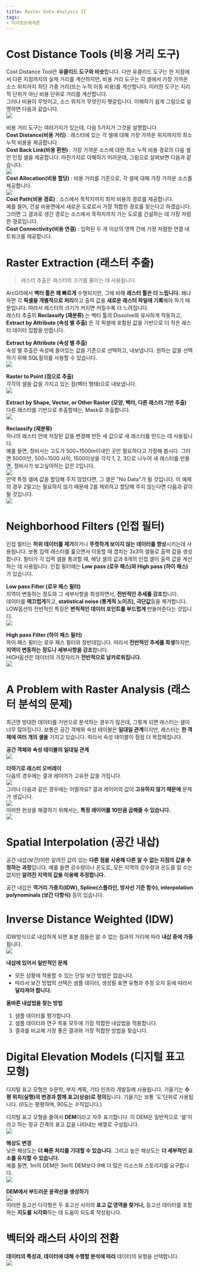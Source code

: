 ```yaml
---
title: Raster Data Analysis II
tags:
- 지리정보체계론
---
```


# Cost Distance Tools (비용 거리 도구)
Cost Distance Tool은 **유클리드 도구와 비슷**합니다. 다만 유클리드 도구는 한 지점에서 다른 지점까지의 실제 거리를 계산하지만, 비용 거리 도구는 각 셀에서 가장 가까운 소스 위치까지 최단 가중 거리(또는 누적 이동 비용)를 계산합니다. 이러한 도구는 지리적 단위가 아닌 비용 단위로 거리를 계산합니다.   
그러나 비용이 무엇이고, 소스 위치가 무엇인지 헷갈립니다. 이해하기 쉽게 그림으로 설명하면 다음과 같습니다.    
![](https://i.ibb.co/KVp7hjK/1.jpg)

비용 거리 도구는 여러가지가 있는데, 다음 5가지가 그것을 설명합니다.    
**Cost Distance(비용 거리)** : 래스터에 있는 각 셀에 대해 가장 가까운 위치까지의 최소 누적 비용을 제공합니다.    
**Cost Back Link(비용 환원)** : 가장 가까운 소스에 대한 최소 누적 비용 경로의 다음 셀인 인접 셀을 제공합니다. 마찬가지로 이해하기 어려운데, 그림으로 살펴보면 다음과 같습니다.    
![](https://i.ibb.co/GC5RMhp/2.jpg)     
**Cost Allocation(비용 할당)** : 비용 거리를 기준으로, 각 셀에 대해 가장 가까운 소스를 제공합니다.   
![](https://i.ibb.co/2kynZK0/3.jpg)    
**Cost Path(비용 경로)** : 소스에서 목적지까지 최저 비용의 경로를 제공합니다.    
예를 들어, 건설 비용면에서 새로운 도로로서 가장 적합한 경로를 찾는다고 하겠습니다. 그러면 그 결과로 생긴 경로는 소스에서 목적지까지 가는 도로를 건설하는 데 가장 저렴한 경로입니다.    
**Cost Connectivity(비용 연결)** : 입력된 두 개 이상의 영역 간에 가장 저렴한 연결 네트워크를 제공합니다.

# Raster Extraction (래스터 추출)
> 래스터 추출은 래스터의 크기를 줄이는 데 사용됩니다.
>

ArcGIS에서 **벡터 툴은 꽤 빠르게** 수행되지만, 그에 비해 **래스터 툴은 더 느립니다.** 왜냐하면 각 **픽셀을 개별적으로 처리**하고 출력 값을 **새로운 래스터 파일에 기록**해야 하기 때문입니다. 따라서 래스터의 크기가 커지면 커질수록 더 느려집니다.    
래스터 추출의 **Reclassify (재분류)** 는 벡터 툴의 Dissolve와 유사하게 작동하고, **Extract by Attribute (속성 별 추출)** 은 각 픽셀에 포함된 값을 기반으로 더 작은 래스터 데이터 집합을 만듭니다.

**Extract by Attribute (속성 별 추출)**    
속성 별 추출은 속성에 들어있는 값을 기준으로 선택하고, 내보냅니다. 원하는 값을 선택하기 위해 SQL질의를 사용할 수 있습니다.    
![](https://i.ibb.co/BnDPJG2/4.jpg)

**Raster to Point (점으로 추출)**    
각각의 셀을 값을 가지고 있는 점(벡터 형태)으로 내보냅니다.    
![](https://i.ibb.co/gSw0XCN/5.jpg)

**Extract by Shape, Vector, or Other Raster (모양, 벡터, 다른 래스터 기반 추출)**   
다른 래스터를 기반으로 추출할때는, Mask로 추출합니다.   
![](https://i.ibb.co/nm47zpw/6.jpg)

**Reclassify (재분류)**   
하나의 래스터 안에 저장된 값을 변경해 만든 새 값으로 새 래스터를 만드는 데 사용됩니다.     
예를 들면, 정비사는 고도가 500~1500m이내인 곳만 필요하다고 가정해 봅시다. 그러면 500미만, 500~1500 사이, 1500이상을 각각 1, 2, 3으로 나누어 새 래스터를 만들면, 정비사가 보고싶어하는 값은 2입니다.   
![](https://i.ibb.co/T0zqXJ9/7.jpg)    
만약 특정 셀에 값을 할당해 주지 않았다면, 그 셀은 "No Data"가 될 것입니다. 이 예제의 경우 2말고는 필요하지 않기 때문에 2를 제외하고 할당해 주지 않는다면 다음과 같이 될 것입니다.   
![](https://i.ibb.co/hKBm7n0/8.jpg)

# Neighborhood Filters (인접 필터)
인접 필터는 **허위 데이터를 제거**하거나 **뚜렷하게 보이지 않는 데이터를 향상**시키는데 사용됩니다. 보통 입력 래스터를 훑으면서 이동할 때 겹치는 3x3의 셀들로 출력 값을 생성합니다. 필터가 각 입력 셀을 통과할 때, 해당 셀의 값과 8개의 인접 셀이 출력 값을 계산하는 데 사용됩니다. 인접 필터에는 **Low pass (로우 패스)와 High pass (하이 패스)** 가 있습니다.

**Low pass Filter (로우 패스 필터)**    
지역이 변동하는 정도와 그 세부사항을 희생하면서, **전반적인 추세를 강조**합니다.     
데이터를 **매끄럽게**하고, **statistical noise (통계적 노이즈), 극단값**등을 제거합니다.   
LOW옵션의 전반적인 특징은 **변칙적인 데이터 포인트를 부드럽게** 만들어준다는 것입니다.   
![](https://i.ibb.co/Wsy9pRK/9.jpg)    

**High pass Filter (하이 패스 필터)**    
하이 패스 필터는 로우 패스 필터와 정반대입니다. 따라서 **전반적인 추세를 희생**하지만, **지역이 변동하는 정도나 세부사항을 강조**합니다.    
HIGH옵션은 데이터의 가장자리가 **전반적으로 날카로워집니다.**   
![](https://i.ibb.co/FhqV5js/10.jpg)

# A Problem with Raster Analysis (래스터 분석의 문제)
최근엔 방대한 데이터를 기반으로 분석하는 경우가 많은데, 그렇게 되면 래스터는 셀이 너무 많아집니다. 보통은 공간 객체와 속성 테이블은 **일대일 관계**이지만, 래스터는 **한 객체에 여러 개의 셀을** 가지고 있습니다. 따라서 속성 테이블이 점점 더 복잡해집니다.  

**공간 객체와 속성 테이블의 일대일 관계**    
![](https://i.ibb.co/7Y57kDw/11.jpg)

**더하기로 래스터 오버레이**    
다음의 경우에는 결과 레이어가 고유한 값을 가집니다.     
![](https://i.ibb.co/ft0V0rZ/12.jpg)    
그러나 다음과 같은 경우에는 어떨까요? 결과 레이어의 값이 **고유하지 않기 때문에** 문제가 생깁니다.   
![](https://i.ibb.co/R3Wj7dK/13.jpg)    
이러한 현상을 해결하기 위해서는, **특정 레이어를 10만큼 곱해줄 수 있습니다.**   
![](https://i.ibb.co/Tb3RKS3/14.jpg)     

# Spatial Interpolation (공간 내삽)
공간 내삽(보간)이란 알려진 값이 있는 **다른 점을 사용해 다른 알 수 없는 지점의 값을 추정하는 과정**입니다. 예를 들면 강수량이나 온도로, 모든 지역의 강수량과 온도를 알 수는 없지만 **알려진 지역의 값을 이용해 추정합니다.**    

공간 내삽은 **역거리 가중치(IDW), Spline(스플라인, 방사선 기준 함수), interpolation polynominals (보간 다항식)** 등이 있습니다.

# Inverse Distance Weighted (IDW)
IDW방식으로 내삽하게 되면 표본 점들은 알 수 없는 점과의 거리에 따라 **내삽 중에 가중**됩니다.    
![](https://i.ibb.co/pR9gd25/15.jpg)     

**내삽에 있어서 일반적인 문제**    
* 모든 상황에 적용할 수 있는 단일 보간 방법은 없습니다.
* 따라서 보간 방법의 선택은 샘플 데이터, 생성될 표면 유형과 추정 오차 등에 따라서 **달라져야 합니다.**

**올바른 내삽법을 찾는 방법**    
1. 샘플 데이터를 평가합니다.
2. 샘플 데이터와 연구 목표 모두에 가장 적합한 내삽법을 적용합니다.
3. 결과를 비교해 가장 좋은 결과와 가장 적합한 방법을 찾습니다.

# Digital Elevation Models (디지털 표고 모형)
디지털 표고 모형은 수문학, 부지 계획, 기타 인프라 개발등에 사용됩니다. 기울기는 **수평 위치(실행)의 변경과 함께 표고(상승)로 정의**됩니다. 기울기는 보통 '도'단위로 사용됩니다. (0도는 평평하며, 90도는 수직입니다.)    

디지털 표고 모형을 줄여서 **DEM**이라고 자주 표기합니다. 이 DEM은 일반적으로 '셀'이라고 하는 정규 간격의 표고 값을 나타내는 배열로 구성됩니다.   
![](https://i.ibb.co/Y7W1JfR/16.jpg)

**해상도 변경**   
낮은 해상도는 **더 빠른 처리를 기대할 수 있습니다.** 그리고 높은 해상도는 **더 세부적인 요소를 유지할 수 있습니다.**     
예를 들면, 1m의 DEM은 3m의 DEM보다 9배 더 많은 리소스와 스토리지를 요구합니다.   
![](https://i.ibb.co/6JhcPnR/17.jpg)

**DEM에서 부드러운 윤곽선을 생성하기**     
![](https://i.ibb.co/p07SDQ9/18.jpg)    
이러한 등고선 다각형은 두 표고선 사이의 **표고 값 영역을 찾거나,** 등고선 데이터를 포함하는 **지도를 시각화**하는 데 도움이 되도록 작성됩니다.    

# 벡터와 래스터 사이의 전환
**데이터의 특성과, 데이터에 대해 수행할 분석에 따라** 데이터의 유형을 선택합니다.   
![](https://i.ibb.co/Q86CSby/19.jpg)
